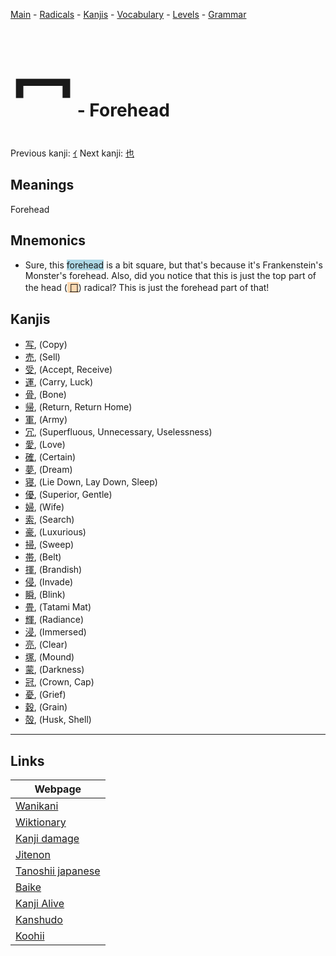 <style> bigfont {font-size: 100px}</style>
[Main](../README.md) -
[Radicals](../radicals.md) -
[Kanjis](../kanjis.md) -
[Vocabulary](../vocabulary.md) -
[Levels](../levels.md) -
[Grammar](../grammar.md)
# <bigfont> 冖</bigfont> - Forehead 

Previous kanji: [ｲ](ｲ.md) Next kanji: [也](也.md) 

## Meanings
 Forehead
## Mnemonics
 * Sure, this <span style="background-color:#ADD8E6"> forehead</span> is a bit square, but that's because it's Frankenstein's Monster's forehead. Also, did you notice that this is just the top part of the head (<span style="background-color:#fed8b1"> [冂](https://jisho.org/search/冂)</span>) radical? This is just the forehead part of that!


## Kanjis
 * [写](../kanjis/写.md), (Copy)
* [売](../kanjis/売.md), (Sell)
* [受](../kanjis/受.md), (Accept, Receive)
* [運](../kanjis/運.md), (Carry, Luck)
* [骨](../kanjis/骨.md), (Bone)
* [帰](../kanjis/帰.md), (Return, Return Home)
* [軍](../kanjis/軍.md), (Army)
* [冗](../kanjis/冗.md), (Superfluous, Unnecessary, Uselessness)
* [愛](../kanjis/愛.md), (Love)
* [確](../kanjis/確.md), (Certain)
* [夢](../kanjis/夢.md), (Dream)
* [寝](../kanjis/寝.md), (Lie Down, Lay Down, Sleep)
* [優](../kanjis/優.md), (Superior, Gentle)
* [婦](../kanjis/婦.md), (Wife)
* [索](../kanjis/索.md), (Search)
* [豪](../kanjis/豪.md), (Luxurious)
* [掃](../kanjis/掃.md), (Sweep)
* [帯](../kanjis/帯.md), (Belt)
* [揮](../kanjis/揮.md), (Brandish)
* [侵](../kanjis/侵.md), (Invade)
* [瞬](../kanjis/瞬.md), (Blink)
* [畳](../kanjis/畳.md), (Tatami Mat)
* [輝](../kanjis/輝.md), (Radiance)
* [浸](../kanjis/浸.md), (Immersed)
* [亮](../kanjis/亮.md), (Clear)
* [塚](../kanjis/塚.md), (Mound)
* [蒙](../kanjis/蒙.md), (Darkness)
* [冠](../kanjis/冠.md), (Crown, Cap)
* [憂](../kanjis/憂.md), (Grief)
* [穀](../kanjis/穀.md), (Grain)
* [殻](../kanjis/殻.md), (Husk, Shell)



---

## Links 

| Webpage |
| --- |
| [Wanikani          ](https://www.wanikani.com/kanji/冖) |
| [Wiktionary        ](https://en.wiktionary.org/wiki/冖) |
| [Kanji damage      ](http://www.kanjidamage.com/kanji/search?utf8=✓&q=冖) |
| [Jitenon           ](https://jitenon.com/kanji/冖) |
| [Tanoshii japanese ](https://www.tanoshiijapanese.com/dictionary/kanji.cfm?k=冖) |
| [Baike             ](https://baike.baidu.com/item/冖) |
| [Kanji Alive       ](https://app.kanjialive.com/冖) |
| [Kanshudo          ](https://www.kanshudo.com/searchmn?q=冖) |
| [Koohii            ](https://kanji.koohii.com/study/kanji/冖) |
